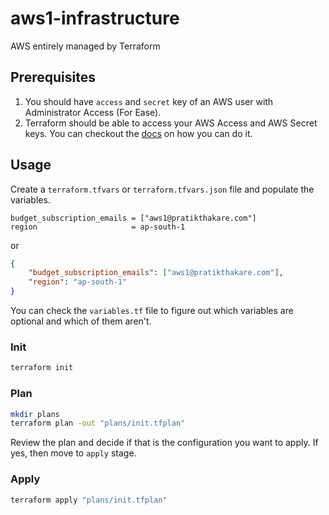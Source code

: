# aws1-infrastructure

AWS entirely managed by Terraform

## Prerequisites

1. You should have `access` and `secret` key of an AWS user with 
Administrator Access (For Ease).
2. Terraform should be able to access your AWS Access and AWS Secret keys. You 
can checkout the [docs](https://registry.terraform.io/providers/hashicorp/aws/latest/docs#authentication-and-configuration) 
on how you can do it.

## Usage

Create a `terraform.tfvars` or `terraform.tfvars.json` file and populate the 
variables.

```hcl
budget_subscription_emails = ["aws1@pratikthakare.com"]
region                     = ap-south-1
```
or
```json
{
    "budget_subscription_emails": ["aws1@pratikthakare.com"],
    "region": "ap-south-1"
}
```

You can check the `variables.tf` file to figure out which variables are 
optional and which of them aren't.

### Init

```bash
terraform init
```

### Plan

```bash
mkdir plans
terraform plan -out "plans/init.tfplan"
```

Review the plan and decide if that is the configuration you want to apply. If 
yes, then move to `apply` stage.

### Apply

```bash
terraform apply "plans/init.tfplan"
```

